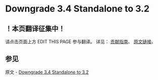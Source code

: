 # Downgrade 3.4 Standalone to 3.2

## ！本页翻译征集中！

请点击页面上方 EDIT THIS PAGE 参与翻译。
详见：
[贡献指南]( https://github.com/JinMuInfo/MongoDB-Manual-zh/blob/master/CONTRIBUTING.md )、
[原文链接](  https://docs.mongodb.com/manual/release-notes/3.4-downgrade-standalone/  )。

## 参见

原文 - [Downgrade 3.4 Standalone to 3.2]( https://docs.mongodb.com/manual/release-notes/3.4-downgrade-standalone/ )


